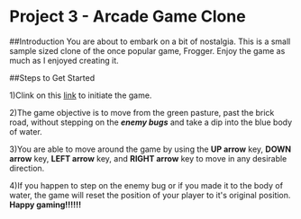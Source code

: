 # Project 3 - Arcade Game Clone

##Introduction
You are about to embark on a bit of nostalgia. This is a small sample sized clone of the once popular game, Frogger. Enjoy the game as much as I enjoyed creating it. 

##Steps to Get Started

1)Clink on this [link](http://arcade%20game/index.html) to initiate the game.

2)The game objective is to move from the green pasture, past the brick road, without stepping on the **_enemy bugs_** and take a dip into the blue body of water. 

3)You are able to move around the game by using the **UP arrow** key, **DOWN arrow** key, **LEFT arrow** key, and **RIGHT arrow** key to move in any desirable direction. 

4)If you happen to step on the enemy bug or if you made it to the body of water, the game will reset the position of your player to it's original position. **Happy gaming!!!!!!**